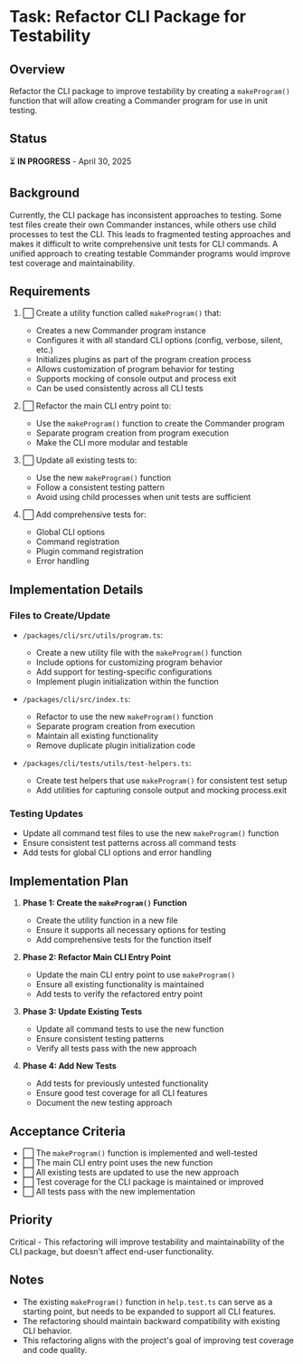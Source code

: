 # Task: Refactor CLI Package for Testability

## Overview
Refactor the CLI package to improve testability by creating a `makeProgram()` function that will allow creating a Commander program for use in unit testing.

## Status
⏳ **IN PROGRESS** - April 30, 2025

## Background
Currently, the CLI package has inconsistent approaches to testing. Some test files create their own Commander instances, while others use child processes to test the CLI. This leads to fragmented testing approaches and makes it difficult to write comprehensive unit tests for CLI commands. A unified approach to creating testable Commander programs would improve test coverage and maintainability.

## Requirements

1. ⬜ Create a utility function called `makeProgram()` that:
   - Creates a new Commander program instance
   - Configures it with all standard CLI options (config, verbose, silent, etc.)
   - Initializes plugins as part of the program creation process
   - Allows customization of program behavior for testing
   - Supports mocking of console output and process exit
   - Can be used consistently across all CLI tests

2. ⬜ Refactor the main CLI entry point to:
   - Use the `makeProgram()` function to create the Commander program
   - Separate program creation from program execution
   - Make the CLI more modular and testable

3. ⬜ Update all existing tests to:
   - Use the new `makeProgram()` function
   - Follow a consistent testing pattern
   - Avoid using child processes when unit tests are sufficient

4. ⬜ Add comprehensive tests for:
   - Global CLI options
   - Command registration
   - Plugin command registration
   - Error handling

## Implementation Details

### Files to Create/Update
- `/packages/cli/src/utils/program.ts`: 
  - Create a new utility file with the `makeProgram()` function
  - Include options for customizing program behavior
  - Add support for testing-specific configurations
  - Implement plugin initialization within the function

- `/packages/cli/src/index.ts`:
  - Refactor to use the new `makeProgram()` function
  - Separate program creation from execution
  - Maintain all existing functionality
  - Remove duplicate plugin initialization code

- `/packages/cli/tests/utils/test-helpers.ts`:
  - Create test helpers that use `makeProgram()` for consistent test setup
  - Add utilities for capturing console output and mocking process.exit

### Testing Updates
- Update all command test files to use the new `makeProgram()` function
- Ensure consistent test patterns across all command tests
- Add tests for global CLI options and error handling

## Implementation Plan

1. **Phase 1: Create the `makeProgram()` Function**
   - Create the utility function in a new file
   - Ensure it supports all necessary options for testing
   - Add comprehensive tests for the function itself

2. **Phase 2: Refactor Main CLI Entry Point**
   - Update the main CLI entry point to use `makeProgram()`
   - Ensure all existing functionality is maintained
   - Add tests to verify the refactored entry point

3. **Phase 3: Update Existing Tests**
   - Update all command tests to use the new function
   - Ensure consistent testing patterns
   - Verify all tests pass with the new approach

4. **Phase 4: Add New Tests**
   - Add tests for previously untested functionality
   - Ensure good test coverage for all CLI features
   - Document the new testing approach

## Acceptance Criteria
- ⬜ The `makeProgram()` function is implemented and well-tested
- ⬜ The main CLI entry point uses the new function
- ⬜ All existing tests are updated to use the new approach
- ⬜ Test coverage for the CLI package is maintained or improved
- ⬜ All tests pass with the new implementation

## Priority
Critical - This refactoring will improve testability and maintainability of the CLI package, but doesn't affect end-user functionality.

## Notes
- The existing `makeProgram()` function in `help.test.ts` can serve as a starting point, but needs to be expanded to support all CLI features.
- The refactoring should maintain backward compatibility with existing CLI behavior.
- This refactoring aligns with the project's goal of improving test coverage and code quality.
